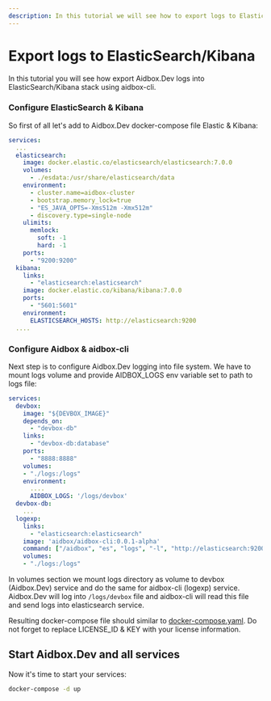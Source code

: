 ```yaml
---
description: In this tutorial we will see how to export logs to ElasticSearch
---
```


# Export logs to ElasticSearch/Kibana

In this tutorial you will see how export Aidbox.Dev logs into ElasticSearch/Kibana stack using aidbox-cli.

### Configure ElasticSearch & Kibana

So first of all let's add to Aidbox.Dev docker-compose file Elastic & Kibana:

```yaml
services:
  ...
  elasticsearch:
    image: docker.elastic.co/elasticsearch/elasticsearch:7.0.0
    volumes:
      - ./esdata:/usr/share/elasticsearch/data
    environment:
      - cluster.name=aidbox-cluster
      - bootstrap.memory_lock=true
      - "ES_JAVA_OPTS=-Xms512m -Xmx512m"
      - discovery.type=single-node
    ulimits:
      memlock:
        soft: -1
        hard: -1
    ports:
      - "9200:9200"
  kibana:
    links:
      - "elasticsearch:elasticsearch"
    image: docker.elastic.co/kibana/kibana:7.0.0
    ports:
      - "5601:5601"
    environment:
      ELASTICSEARCH_HOSTS: http://elasticsearch:9200
  ....
```

### Configure Aidbox & aidbox-cli 

Next step is to configure Aidbox.Dev logging into file system. We have to mount logs volume and provide AIDBOX\_LOGS env variable set to path to logs file:

```yaml
services:
  devbox:
    image: "${DEVBOX_IMAGE}"
    depends_on:
      - "devbox-db"
    links:
      - "devbox-db:database"
    ports:
      - "8888:8888"
    volumes:
    - "./logs:/logs"
    environment:
      ....
      AIDBOX_LOGS: '/logs/devbox'
  devbox-db:
    ...
  logexp:
    links:
      - "elasticsearch:elasticsearch"
    image: 'aidbox/aidbox-cli:0.0.1-alpha'
    command: ["/aidbox", "es", "logs", "-l", "http://elasticsearch:9200/logs/logs", "-f", "/logs/devbox"]
    volumes:
    - "./logs:/logs"
```

In volumes section we mount logs directory as volume to devbox \(Aidbox.Dev\)  service and do the same for aidbox-cli \(logexp\) service. Aidbox.Dev will log into `/logs/devbox` file and aidbox-cli will read this file and send logs into elasticsearch service.

Resulting docker-compose file should similar to  [docker-compose.yaml](https://gist.github.com/niquola/463561e25ea0b6a5c12cd0407a0fd7bf). Do not forget to replace LICENSE\_ID & KEY with your license information.

## Start Aidbox.Dev and all services

Now it's time to start your services:

```bash
docker-compose -d up
```

